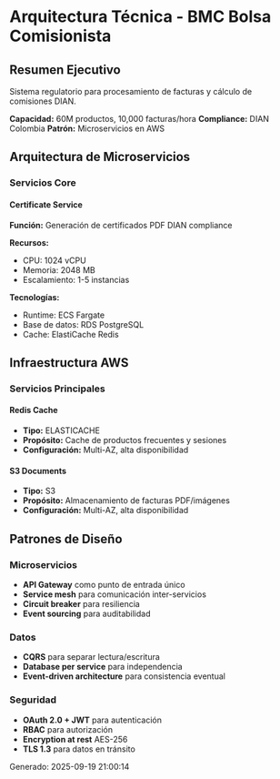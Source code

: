 # Arquitectura Técnica - BMC Bolsa Comisionista

## Resumen Ejecutivo
Sistema regulatorio para procesamiento de facturas y cálculo de comisiones DIAN.

**Capacidad:** 60M productos, 10,000 facturas/hora
**Compliance:** DIAN Colombia
**Patrón:** Microservicios en AWS

## Arquitectura de Microservicios

### Servicios Core

#### Certificate Service

**Función:** Generación de certificados PDF DIAN compliance

**Recursos:**
- CPU: 1024 vCPU
- Memoria: 2048 MB
- Escalamiento: 1-5 instancias

**Tecnologías:**
- Runtime: ECS Fargate
- Base de datos: RDS PostgreSQL
- Cache: ElastiCache Redis

## Infraestructura AWS

### Servicios Principales

#### Redis Cache
- **Tipo:** ELASTICACHE
- **Propósito:** Cache de productos frecuentes y sesiones
- **Configuración:** Multi-AZ, alta disponibilidad

#### S3 Documents
- **Tipo:** S3
- **Propósito:** Almacenamiento de facturas PDF/imágenes
- **Configuración:** Multi-AZ, alta disponibilidad

## Patrones de Diseño

### Microservicios
- **API Gateway** como punto de entrada único
- **Service mesh** para comunicación inter-servicios
- **Circuit breaker** para resiliencia
- **Event sourcing** para auditabilidad

### Datos
- **CQRS** para separar lectura/escritura
- **Database per service** para independencia
- **Event-driven architecture** para consistencia eventual

### Seguridad
- **OAuth 2.0 + JWT** para autenticación
- **RBAC** para autorización
- **Encryption at rest** AES-256
- **TLS 1.3** para datos en tránsito

Generado: 2025-09-19 21:00:14
